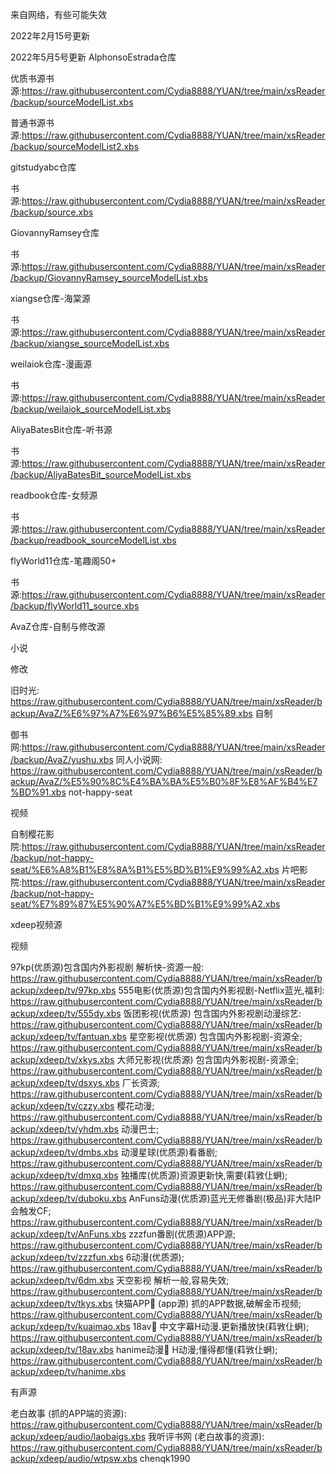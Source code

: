 来自网络，有些可能失效


2022年2月15号更新


2022年5月5号更新
AlphonsoEstrada仓库

优质书源书源:https://raw.githubusercontent.com/Cydia8888/YUAN/tree/main/xsReader/backup/sourceModelList.xbs

普通书源书源:https://raw.githubusercontent.com/Cydia8888/YUAN/tree/main/xsReader/backup/sourceModelList2.xbs

gitstudyabc仓库

书源:https://raw.githubusercontent.com/Cydia8888/YUAN/tree/main/xsReader/backup/source.xbs

GiovannyRamsey仓库

书源:https://raw.githubusercontent.com/Cydia8888/YUAN/tree/main/xsReader/backup/GiovannyRamsey_sourceModelList.xbs

xiangse仓库-海棠源

书源:https://raw.githubusercontent.com/Cydia8888/YUAN/tree/main/xsReader/backup/xiangse_sourceModelList.xbs

weilaiok仓库-漫画源

书源:https://raw.githubusercontent.com/Cydia8888/YUAN/tree/main/xsReader/backup/weilaiok_sourceModelList.xbs

AliyaBatesBit仓库-听书源

书源:https://raw.githubusercontent.com/Cydia8888/YUAN/tree/main/xsReader/backup/AliyaBatesBit_sourceModelList.xbs

readbook仓库-女频源

书源:https://raw.githubusercontent.com/Cydia8888/YUAN/tree/main/xsReader/backup/readbook_sourceModelList.xbs

flyWorld11仓库-笔趣阁50+

书源:https://raw.githubusercontent.com/Cydia8888/YUAN/tree/main/xsReader/backup/flyWorld11_source.xbs


AvaZ仓库-自制与修改源

小说

修改

旧时光: https://raw.githubusercontent.com/Cydia8888/YUAN/tree/main/xsReader/backup/AvaZ/%E6%97%A7%E6%97%B6%E5%85%89.xbs
自制

御书网:https://raw.githubusercontent.com/Cydia8888/YUAN/tree/main/xsReader/backup/AvaZ/yushu.xbs
同人小说网: https://raw.githubusercontent.com/Cydia8888/YUAN/tree/main/xsReader/backup/AvaZ/%E5%90%8C%E4%BA%BA%E5%B0%8F%E8%AF%B4%E7%BD%91.xbs
not-happy-seat

视频

自制樱花影院:https://raw.githubusercontent.com/Cydia8888/YUAN/tree/main/xsReader/backup/not-happy-seat/%E6%A8%B1%E8%8A%B1%E5%BD%B1%E9%99%A2.xbs
片吧影院:https://raw.githubusercontent.com/Cydia8888/YUAN/tree/main/xsReader/backup/not-happy-seat/%E7%89%87%E5%90%A7%E5%BD%B1%E9%99%A2.xbs




xdeep视频源

视频

97kp(优质源)包含国内外影视剧 解析快-资源一般: https://raw.githubusercontent.com/Cydia8888/YUAN/tree/main/xsReader/backup/xdeep/tv/97kp.xbs
555电影(优质源)包含国内外影视剧-Netflix蓝光,福利: https://raw.githubusercontent.com/Cydia8888/YUAN/tree/main/xsReader/backup/xdeep/tv/555dy.xbs
饭团影视(优质源) 包含国内外影视剧动漫综艺: https://raw.githubusercontent.com/Cydia8888/YUAN/tree/main/xsReader/backup/xdeep/tv/fantuan.xbs
星空影视(优质源) 包含国内外影视剧-资源全; https://raw.githubusercontent.com/Cydia8888/YUAN/tree/main/xsReader/backup/xdeep/tv/xkys.xbs
大师兄影视(优质源) 包含国内外影视剧-资源全; https://raw.githubusercontent.com/Cydia8888/YUAN/tree/main/xsReader/backup/xdeep/tv/dsxys.xbs
厂长资源; https://raw.githubusercontent.com/Cydia8888/YUAN/tree/main/xsReader/backup/xdeep/tv/czzy.xbs
樱花动漫; https://raw.githubusercontent.com/Cydia8888/YUAN/tree/main/xsReader/backup/xdeep/tv/yhdm.xbs
动漫巴士; https://raw.githubusercontent.com/Cydia8888/YUAN/tree/main/xsReader/backup/xdeep/tv/dmbs.xbs
动漫星球(优质源)看番剧; https://raw.githubusercontent.com/Cydia8888/YUAN/tree/main/xsReader/backup/xdeep/tv/dmxq.xbs
独播库(优质源)资源更新快,需要(萪敩仩蛧); https://raw.githubusercontent.com/Cydia8888/YUAN/tree/main/xsReader/backup/xdeep/tv/duboku.xbs
AnFuns动漫(优质源)蓝光无修番剧(极品)非大陆IP会触发CF; https://raw.githubusercontent.com/Cydia8888/YUAN/tree/main/xsReader/backup/xdeep/tv/AnFuns.xbs
zzzfun番剧(优质源)APP源; https://raw.githubusercontent.com/Cydia8888/YUAN/tree/main/xsReader/backup/xdeep/tv/zzzfun.xbs
6动漫(优质源); https://raw.githubusercontent.com/Cydia8888/YUAN/tree/main/xsReader/backup/xdeep/tv/6dm.xbs
天空影视 解析一般,容易失效; https://raw.githubusercontent.com/Cydia8888/YUAN/tree/main/xsReader/backup/xdeep/tv/tkys.xbs
快猫APP🔞 (app源) 抓的APP数据,破解金币视频; https://raw.githubusercontent.com/Cydia8888/YUAN/tree/main/xsReader/backup/xdeep/tv/kuaimao.xbs
18av🔞 中文字幕H动漫.更新播放快(萪敩仩蛧); https://raw.githubusercontent.com/Cydia8888/YUAN/tree/main/xsReader/backup/xdeep/tv/18av.xbs
hanime动漫🔞 H动漫;懂得都懂(萪敩仩蛧); https://raw.githubusercontent.com/Cydia8888/YUAN/tree/main/xsReader/backup/xdeep/tv/hanime.xbs


有声源

老白故事 (抓的APP端的资源): https://raw.githubusercontent.com/Cydia8888/YUAN/tree/main/xsReader/backup/xdeep/audio/laobaigs.xbs
我听评书网 (老白故事的资源): https://raw.githubusercontent.com/Cydia8888/YUAN/tree/main/xsReader/backup/xdeep/audio/wtpsw.xbs
chenqk1990


